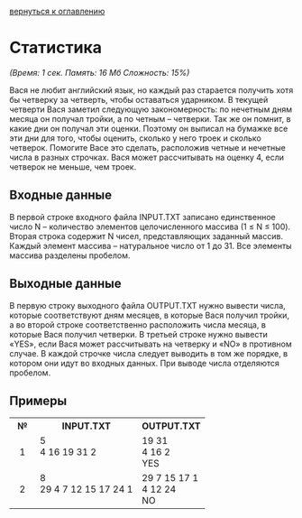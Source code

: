 <a href="/README.md">вернуться к оглавлению</a><br>

<h1>Статистика</h1>
<i>(Время: 1&nbsp;сек. Память: 16 Мб&nbsp;Сложность: 15%)</i>

<p class=text>
Вася не любит английский язык, но каждый раз старается получить хотя бы четверку за четверть, чтобы оставаться ударником. В текущей четверти Вася заметил следующую закономерность: по нечетным дням месяца он получал тройки, а по четным – четверки. Так же он помнит, в какие дни он получал эти оценки. Поэтому он выписал на бумажке все эти дни для того, чтобы оценить, сколько у него троек и сколько четверок. Помогите Васе это сделать, расположив четные и нечетные числа в разных строчках. Вася может рассчитывать на оценку 4, если четверок не меньше, чем троек.
</p>

<h2>Входные данные</h2>

<p class=text>
В первой строке входного файла INPUT.TXT записано единственное число N – количество элементов целочисленного массива (1 &#8804; N &#8804; 100). Вторая строка содержит N чисел, представляющих заданный массив. Каждый элемент массива – натуральное число от 1 до 31. Все элементы массива разделены пробелом. 
</p>

<h2>Выходные данные</h2>

<p class=text>
В первую строку выходного файла OUTPUT.TXT нужно вывести числа, которые соответствуют дням месяцев, в которые Вася получил тройки, а во второй строке соответственно расположить числа месяца, в которые Вася получил четверки. В третьей строке нужно вывести «YES», если Вася может рассчитывать на четверку и «NO» в противном случае. В каждой строчке числа следует выводить в том же порядке, в котором они идут во входных данных. При выводе числа отделяются пробелом.
</p>

<h2>Примеры</h2>

<table>
<tr><th width=30>№</th><th>INPUT.TXT</th><th>OUTPUT.TXT</th></tr>
<tr class=white2><td align=center>1</td><td valign=top>5<br>4 16 19 31 2</td><td>19 31<br>4 16 2<br>YES</td></tr>
<tr class=white2><td align=center>2</td><td valign=top>8<br>29 4 7 12 15 17 24 1</td><td>29 7 15 17 1<br>4 12 24<br>NO</td></tr>
</table>